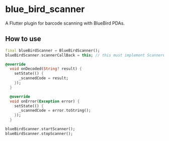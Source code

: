 # blue_bird_scanner

A Flutter plugin for barcode scanning with BlueBird PDAs.

## How to use
```dart
final blueBirdScanner = BlueBirdScanner();
blueBirdScanner.scannerCallBack = this; // this must implement ScannerCallBack

@override
  void onDecoded(String? result) {
    setState(() {
      _scannedCode = result;
    });
  }

  @override
  void onError(Exception error) {
    setState(() {
      _scannedCode = error.toString();
    });
  }

blueBirdScanner.startScanner();
blueBirdScanner.stopScanner();

```